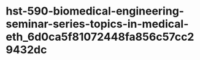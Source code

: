 # hst-590-biomedical-engineering-seminar-series-topics-in-medical-eth_6d0ca5f81072448fa856c57cc29432dc